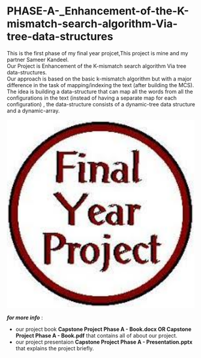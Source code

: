 # PHASE-A-_Enhancement-of-the-K-mismatch-search-algorithm-Via-tree-data-structures
This is the first phase of my final year projcet,This project is mine and my partner Sameer Kandeel.<br />
Our Project is Enhancement of the K-mismatch search algorithm Via tree data-structures.<br />
Our approach is based on the basic k-mismatch algorithm but with a major difference in the task of mapping/indexing the text (after building the MCS).<br />
The idea is building a data-structure that can map all the words from all the configurations in the text (instead of having a separate map for each configuration) , the data-structure consists of a dynamic-tree data structure and a dynamic-array.<br />
<br />
<img src="final year project.jpg" alt="drawing" width="500"/>

***for more info*** :<br />
- our project book **Capstone Project Phase A - Book.docx OR Capstone Project Phase A - Book.pdf** that contains all of about our project.
- our project presentaion **Capstone Project Phase A - Presentation.pptx** that explains the project briefly.

